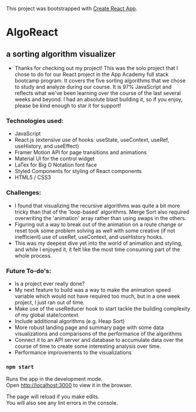 This project was bootstrapped with [Create React App](https://github.com/facebook/create-react-app).

# AlgoReact
## a sorting algorithm visualizer

- Thanks for checking out my project!  This was the solo project that I chose to do for our React project in the App Academy full stack bootcamp program.  It covers the five sorting algorithms that we chose to study and analyze during our course.  It is 97% JavaScript and reflects what we've been learning over the course of the last several weeks and beyond.  I had an absolute blast building it, so if you enjoy, please be kind enough to star it for support!

### Technologies used:
- JavaScript
- React.js (extensive use of hooks: useState, useContext, useRef, useHistory, and useEffect)
- Framer Motion API for page transitions and animations
- Material UI for the control widget
- LaTex for Big O Notation font face
- Styled Components for styling of React components
- HTML5 / CSS3

### Challenges:
- I found that visualizing the recursive algorithms was quite a bit more tricky than that of the 'loop-based' algorithms.  Merge Sort also required overwriting the 'animation' array rather than using swaps in the others.
- Figuring out a way to break out of the animation on a route change or reset took some problem solving as well with some creative (if not inefficient) use of useRef, useContext, and useHistory hooks.
- This was my deepest dive yet into the world of animation and styling, and while I enjoyed it, it felt like the most time consuming part of the whole process.

### Future To-do's:
- Is a project ever really done?
- My next feature to build was a way to make the animation speed variable which would not have required too much, but in a one week project, I just ran out of time.
- Make use of the useReducer hook to start tackle the building complexity of my global state/context
- Include additional algorithms (e.g. Heap Sort)
- More robust landing page and summary page with some data visualizations and comparisons of the performance of the algorithms
- Connect it to an API server and database to accumulate data over the course of time to create some interesting analysis over time.
- Performance improvements to the visualizations


### `npm start`

Runs the app in the development mode.<br />
Open [http://localhost:3000](http://localhost:3000) to view it in the browser.

The page will reload if you make edits.<br />
You will also see any lint errors in the console.
